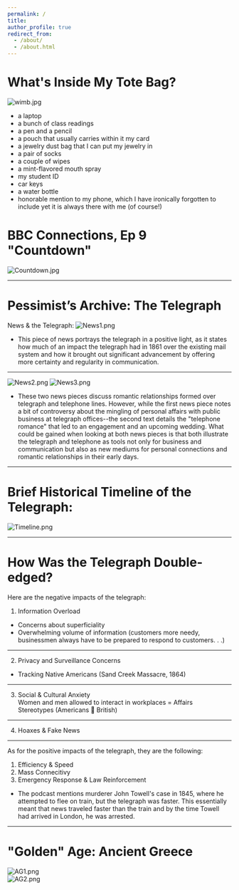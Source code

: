 ```yaml
---
permalink: /
title: 
author_profile: true
redirect_from: 
  - /about/
  - /about.html
---
```

What's Inside My Tote Bag?
======
![wimb.jpg](https://malkry04.github.io/mahraalkhouri.github.io///images/wimb.jpg)
- a laptop
- a bunch of class readings
- a pen and a pencil
- a pouch that usually carries within it my card
- a jewelry dust bag that I can put my jewelry in
- a pair of socks
- a couple of wipes
- a mint-flavored mouth spray
- my student ID
- car keys
- a water bottle
- honorable mention to my phone, which I have ironically forgotten to include yet it is always there with me (of course!)  

BBC Connections, Ep 9 "Countdown"
======
![Countdown.jpg](https://malkry04.github.io/mahraalkhouri.github.io///images/Countdown.jpg)

---
Pessimist’s Archive: The Telegraph
======
News & the Telegraph:
![News1.png](https://malkry04.github.io/mahraalkhouri.github.io///images/News1.png)
- This piece of news portrays the telegraph in a positive light, as it states how much of an impact the telegraph had in 1861 over the existing mail system and how it brought out significant advancement by offering more certainty and regularity in communication.
---
![News2.png](https://malkry04.github.io/mahraalkhouri.github.io///images/News2.png)
![News3.png](https://malkry04.github.io/mahraalkhouri.github.io///images/News3.png)
- These two news pieces discuss romantic relationships formed over telegraph and telephone lines. However, while the first news piece notes a bit of controversy about the mingling of personal affairs with public business at telegraph offices--the second text details the "telephone romance" that led to an engagement and an upcoming wedding. What could be gained when looking at both news pieces is that both illustrate the telegraph and telephone as tools not only for business and communication but also as new mediums for personal connections and romantic relationships in their early days.
---
Brief Historical Timeline of the Telegraph:  
======
![Timeline.png](https://malkry04.github.io/mahraalkhouri.github.io///images/Timeline.png)

---
How Was the Telegraph Double-edged?  
======
Here are the negative impacts of the telegraph:  
1) Information Overload  
- Concerns about superficiality  
- Overwhelming volume of information (customers more needy, businessmen always have to be prepared to respond to customers. . .)  
---
2) Privacy and Surveillance Concerns  
- Tracking Native Americans (Sand Creek Massacre, 1864)  
---
3) Social & Cultural Anxiety  
Women and men allowed to interact in workplaces = Affairs  
Stereotypes (Americans  British)  
---
4) Hoaxes & Fake News  
---
As for the positive impacts of the telegraph, they are the following:  
1) Efficiency & Speed  
2) Mass Connecitivy  
3) Emergency Response & Law Reinforcement  
- The podcast mentions murderer John Towell's case in 1845, where he attempted to flee on train, but the telegraph was faster. This essentially meant that news traveled faster than the train and by the time Towell had arrived in London, he was arrested.  

---
"Golden" Age: Ancient Greece
======
![AG1.png](https://malkry04.github.io/mahraalkhouri.github.io///images/AG1.png)  
![AG2.png](https://malkry04.github.io/mahraalkhouri.github.io///images/AG2.png)  






